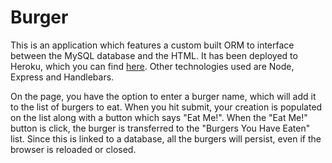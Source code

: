 # Burger

This is an application which features a custom built ORM to interface between the MySQL database and the HTML. It has been deployed to Heroku, which you can find [here](https://salty-castle-62283.herokuapp.com/). Other technologies used are Node, Express and Handlebars.

On the page, you have the option to enter a burger name, which will add it to the list of burgers to eat. When you hit submit, your creation is populated on the list along with a button which says "Eat Me!". When the "Eat Me!" button is click, the burger is transferred to the "Burgers You Have Eaten" list. Since this is linked to a database, all the burgers will persist, even if the browser is reloaded or closed.
